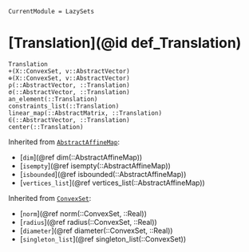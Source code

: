 ```@meta
CurrentModule = LazySets
```

# [Translation](@id def_Translation)

```@docs
Translation
+(X::ConvexSet, v::AbstractVector)
⊕(X::ConvexSet, v::AbstractVector)
ρ(::AbstractVector, ::Translation)
σ(::AbstractVector, ::Translation)
an_element(::Translation)
constraints_list(::Translation)
linear_map(::AbstractMatrix, ::Translation)
∈(::AbstractVector, ::Translation)
center(::Translation)
```
Inherited from [`AbstractAffineMap`](@ref):
* [`dim`](@ref dim(::AbstractAffineMap))
* [`isempty`](@ref isempty(::AbstractAffineMap))
* [`isbounded`](@ref isbounded(::AbstractAffineMap))
* [`vertices_list`](@ref vertices_list(::AbstractAffineMap))

Inherited from [`ConvexSet`](@ref):
* [`norm`](@ref norm(::ConvexSet, ::Real))
* [`radius`](@ref radius(::ConvexSet, ::Real))
* [`diameter`](@ref diameter(::ConvexSet, ::Real))
* [`singleton_list`](@ref singleton_list(::ConvexSet))
